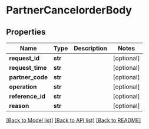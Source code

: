 # PartnerCancelorderBody

## Properties
Name | Type | Description | Notes
------------ | ------------- | ------------- | -------------
**request_id** | **str** |  | [optional] 
**request_time** | **str** |  | [optional] 
**partner_code** | **str** |  | [optional] 
**operation** | **str** |  | [optional] 
**reference_id** | **str** |  | [optional] 
**reason** | **str** |  | [optional] 

[[Back to Model list]](../README.md#documentation-for-models) [[Back to API list]](../README.md#documentation-for-api-endpoints) [[Back to README]](../README.md)

